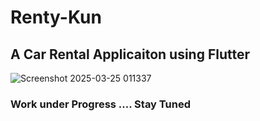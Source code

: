 # Renty-Kun
## A Car Rental Applicaiton using Flutter


![Screenshot 2025-03-25 011337](https://github.com/user-attachments/assets/c3d15db9-30c5-412c-8731-accd63072791)


### Work under Progress .... Stay Tuned
